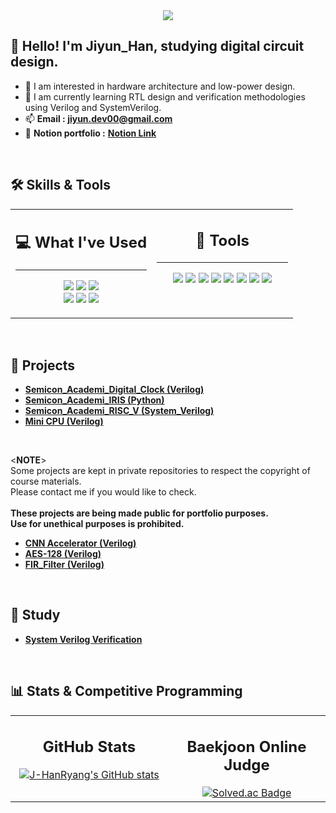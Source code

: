 <div align="center">
  <img src="https://capsule-render.vercel.app/api?type=waving&color=A7D9FC&fontColor=2F4F4F&height=200&section=header&text=Welcome+to+Jiyun's+Github!&fontSize=50"/>
</div>

## 👋 Hello! I'm Jiyun_Han, studying digital circuit design.
- 🔭 I am interested in hardware architecture and low-power design.
- 🌱 I am currently learning RTL design and verification methodologies using Verilog and SystemVerilog.
- 📫 **Email : jiyun.dev00@gmail.com**
- 📜 **Notion portfolio :** **[Notion Link](https://www.notion.so/About-Me-Jiyun_Han-2488967558fc8152ba89f048425c2c84)**

<br>

## 🛠️ Skills & Tools
<table width="100%">
  <tr>
    <td width="50%" valign="top">
      <h2 align="center">💻 What I've Used</h4>
      <hr>
      <p align="center">
        <img src="https://img.shields.io/badge/Verilog_HDL-85498D?style=for-the-badge&logo=verilog&logoColor=white">
        <img src="https://img.shields.io/badge/SystemVerilog-85498D?style=for-the-badge&logo=systemverilog&logoColor=white">
        <img src="https://img.shields.io/badge/VHDL-ADB100?style=for-the-badge&logo=vhdl&logoColor=white">
        <br>
        <img src="https://img.shields.io/badge/Python-3776AB?style=for-the-badge&logo=python&logoColor=white">
        <img src="https://img.shields.io/badge/C-A8B9CC?style=for-the-badge&logo=c&logoColor=white">
        <img src="https://img.shields.io/badge/Arduino-00979D?style=for-the-badge&logo=arduino&logoColor=white">
      </p>
    </td>
    <td width="50%" valign="top">
      <h2 align="center">🔧 Tools</h4>
      <hr>
      <p align="center">
        <img src="https://img.shields.io/badge/Xilinx_Vivado-0078A0?style=for-the-badge&logo=xilinx&logoColor=white">
        <img src="https://img.shields.io/badge/Intel_Quartus-0C3470?style=for-the-badge&logo=intel&logoColor=white">
        <img src="https://img.shields.io/badge/Mentor_Graphics_QuestaSim-993399?style=for-the-badge&logo=siemens&logoColor=white">
        <img src="https://img.shields.io/badge/Cadence_Virtuoso-A00B2D?style=for-the-badge&logo=cadence&logoColor=white">
        <img src="https://img.shields.io/badge/Cadence_Xcelium-A00B2D?style=for-the-badge&logo=cadence&logoColor=white">
        <img src="https://img.shields.io/badge/Visual_Studio_Code-007ACC?style=for-the-badge&logo=visualstudiocode&logoColor=white">
        <img src="https://img.shields.io/badge/Linux-FCC624?style=for-the-badge&logo=linux&logoColor=black">
        <img src="https://img.shields.io/badge/Ubuntu-E95420?style=for-the-badge&logo=ubuntu&logoColor=white">
      </p>
    </td>
  </tr>
</table>

<br>

## 🚀 Projects
- **[Semicon_Academi_Digital_Clock (Verilog)](https://github.com/J-HanRyang/Semicon_Academi/tree/main/FPGA_Digital_Clock%20With%202%20Sensors)**
- **[Semicon_Academi_IRIS (Python)](https://github.com/J-HanRyang/Semicon_Academi/tree/main/Python_Automatical_Project_IRIS)**
- **[Semicon_Academi_RISC_V (System_Verilog)](https://github.com/J-HanRyang/Semicon_Academi/tree/main/RISC_V(RV32I))**
- **[Mini CPU (Verilog)](https://github.com/J-HanRyang/Mini_CPU)**

<br>

<**NOTE**> <br>
Some projects are kept in private repositories to respect the copyright of course materials. <br>
Please contact me if you would like to check. <br><br>
**These projects are being made public for portfolio purposes.** <br>
**Use for unethical purposes is prohibited.** <br>

- **[CNN Accelerator (Verilog)](https://github.com/J-HanRyang/CNN_Accelerator)**
- **[AES-128 (Verilog)](https://github.com/J-HanRyang/AES_128)**
- **[FIR_Filter (Verilog)](https://github.com/J-HanRyang/Fir_Filter)**

<br>

## 📖 Study
- **[System Verilog Verification](https://github.com/J-HanRyang/System_Verilog/tree/main)**

<br>

## 📊 Stats & Competitive Programming
<table width="100%">
  <tr>
    <td width="50%" valign="top" align="center">
      <h2>GitHub Stats</h4>
      <a href="https://github.com/J-HanRyang">
        <img src="https://github-readme-stats.vercel.app/api?username=J-HanRyang&show_icons=true&theme=radical" alt="J-HanRyang's GitHub stats" />
      </a>
    </td>
    <td width="50%" valign="top" align="center">
      <h2>Baekjoon Online Judge</h4>
      <a href="https://solved.ac/eq1023">
        <img src="http://mazassumnida.wtf/api/v2/generate_badge?boj=eq1023" alt="Solved.ac Badge" />
      </a>
    </td>
  </tr>
</table>
